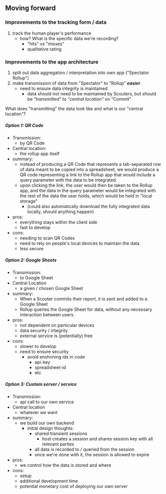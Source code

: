 ## Moving forward

### Improvements to the tracking form / data

1. track the human player's performance
   * how? What is the specific data we're recording?
     * "hits" vs "misses"
     * qualitative rating

### Improvements to the app architecture

1. split out data aggregation / interpretation into own app ("Spectator Rollup")
2. make transmission of data from "Spectator" to "Rollup" ***easier***
   * need to ensure data integrity is maintained
     * data should not need to be maintained by Scouters, but should be *"transmitted"* to *"central location"* on "Commit"

What does "transmitting" the data look like and what is our "central location"?

##### Option 1: QR Code
* Transmission: 
  * by QR Code
* Central location: 
  * the rollup app itself
* summary: 
  * instead of producing a QR Code that represents a tab-separated row of data meant to be copied into a spreadsheet, we would produce a QR code representing a link to the Rollup app that would include a query parameter with the data to be integrated.
  * upon clicking the link, the user would then be taken to the Rollup app, and the data in the query parameter would be integrated with the rest of the data the user holds, which would be held in "local storage"
    * (could also automatically download the fully integrated data locally, should anything happen)
* pros: 
  * everything stays within the client side
  * fast to develop
* cons: 
  * needing to scan QR Codes
  * need to rely on people's local devices to maintain the data
  * less secure

##### Option 2: Google Sheets
* Transmission:
  * to Google Sheet
* Central Location
  * a given / chosen Google Sheet
* summary:
  * When a Scouter commits their report, it is sent and added to a Google Sheet
  * Rollup queries the Google Sheet for data, without any necessary interaction between users.
* pros:
  * not dependent on particular devices
  * data security / integrity
  * external service is (potentially) free
* cons:
  * slower to develop
  * need to ensure security 
    * avoid enshrining ids in code
      * api-key
      * spreadsheet-id
      * etc

##### Option 3: Custom server / service
* Transmission:
  * api call to our own service
* Central location
  * whatever we want
* summary:
  * we build our own backend
    * initial design thoughts:
      * shared transient sessions
        * host creates a session and shares session key with all relevant parties
      * all data is recorded to / queried from the session
      * once we're done with it, the session is allowed to expire
* pros:
  * we control how the data is stored and where
* cons:
  * setup
  * additional development time
  * potential monetary cost of deploying our own server